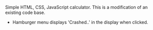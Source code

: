 Simple HTML, CSS, JavaScript calculator. This is a modification of an existing code base.

* Hamburger menu displays 'Crashed..' in the display when clicked.
